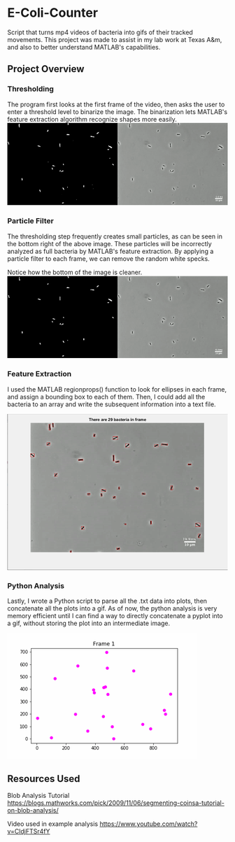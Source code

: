 # E-Coli-Counter

Script that turns mp4 videos of bacteria into gifs of their tracked movements. This project was made to assist in my lab work at Texas A&m, and also to better understand MATLAB's capabilities. 

## Project Overview

### Thresholding

The program first looks at the first frame of the video, then asks the user to enter a threshold level to binarize the image. The binarization lets MATLAB's feature extraction algorithm recognize shapes more easily.
![Thresholded Frame](/images/thresholded.PNG "Thresholded Image")

### Particle Filter

The thresholding step frequently creates small particles, as can be seen in the bottom right of the above image. These particles will be incorrectly analyzed as full bacteria by MATLAB's feature extraction. By applying a particle filter to each frame, we can remove the random white specks.

Notice how the bottom of the image is cleaner.
![Filtered Frame](./images/filtered.PNG "Filtered Image")

### Feature Extraction

I used the MATLAB regionprops() function to look for ellipses in each frame, and assign a bounding box to each of them. Then, I could add all the bacteria to an array and write the subsequent information into a text file.

![Counted Bacteria](images/counted.PNG "Counted Image")

### Python Analysis

Lastly, I wrote a Python script to parse all the .txt data into plots, then concatenate all the plots into a gif. As of now, the python analysis is very memory efficient until I can find a way to directly concatenate a pyplot into a gif, without storing the plot into an intermediate image.

![Bacteria Gif](/images/bacteria.gif "bacteria GIF")

## Resources Used
Blob Analysis Tutorial 
https://blogs.mathworks.com/pick/2009/11/06/segmenting-coinsa-tutorial-on-blob-analysis/

Video used in example analysis
https://www.youtube.com/watch?v=CldjFTSr4fY